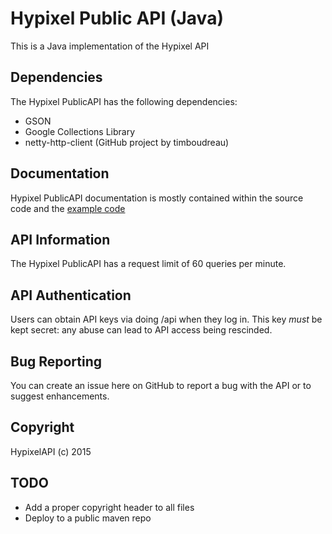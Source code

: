 Hypixel Public API (Java)
======

This is a Java implementation of the Hypixel API

Dependencies
---------------------------

The Hypixel PublicAPI has the following dependencies:
- GSON
- Google Collections Library
- netty-http-client (GitHub project by timboudreau)


Documentation
-------------

Hypixel PublicAPI documentation is mostly contained within the source code and the [example code](https://github.com/HypixelDev/PublicAPI/tree/master/Example/src/main/java/net/hypixel/example)

API Information
---

The Hypixel PublicAPI has a request limit of 60 queries per minute.

API Authentication
---------------

Users can obtain API keys via doing /api when they log in. This key *must* be kept secret: any abuse can lead to API access being rescinded.


Bug Reporting
-------------

You can create an issue here on GitHub to report a bug with the API or to suggest enhancements.


Copyright
-------

HypixelAPI (c) 2015


TODO
-----
*   Add a proper copyright header to all files
*   Deploy to a public maven repo<br>
